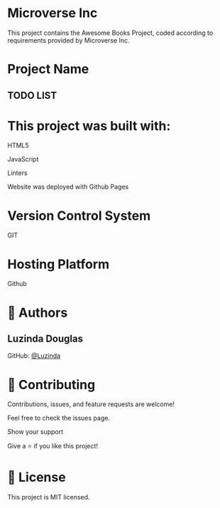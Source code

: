 # Microverse Inc

This project contains the Awesome Books Project, coded according to requirements provided by Microverse Inc.

# Project Name

## TODO LIST

# This project was built with:

HTML5

JavaScript

Linters

Website was deployed with Github Pages

# Version Control System

GIT

# Hosting Platform

Github

# 👤 Authors

## Luzinda Douglas

GitHub: [@Luzinda](https://github.com/LDouglasOT/)

# 🤝 Contributing

Contributions, issues, and feature requests are welcome!

Feel free to check the issues page.

Show your support

Give a ⭐️ if you like this project!

# 📝 License

This project is MIT licensed.
